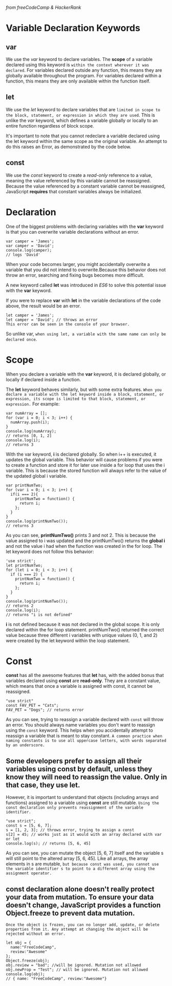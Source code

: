 _from freeCodeCamp & HackerRank_
# Variable Declaration Keywords
## var
We use the _var_ keyword to declare variables. The **scope** of a variable declared using this keyword is `within the context wherever it was declared`. For variables declared outside any function, this means they are globally available throughout the program. For variables declared within a function, this means they are only available within the function itself.

## let
We use the _let_ keyword to declare variables that are `limited in scope to the block, statement, or expression in which they are used`. This is unlike the _var_ keyword, which defines a variable globally or locally to an entire function regardless of block scope.


It's important to note that you cannot redeclare a variable declared using the let keyword within the same scope as the original variable. An attempt to do this raises an Error, as demonstrated by the code below.

## const
We use the _const_ keyword to create a _read-only_ reference to a value, meaning the value referenced by this variable cannot be reassigned. Because the value referenced by a constant variable cannot be reassigned, JavaScript **requires** that constant variables always be initialized.

# Declaration
One of the biggest problems with declaring variables with the **var** keyword is that you can overwrite variable declarations without an error.
```
var camper = 'James';
var camper = 'David';
console.log(camper);
// logs 'David'
```
When your code becomes larger, you might accidentally overwrite a variable that you did not intend to overwrite.Because this behavior does 
not throw an error, searching and fixing bugs becomes more difficult.

A new keyword called **let** was introduced in _ES6_ to solve this potential issue with the **var** keyword.

If you were to replace **var** with **let** in the variable declarations of the code above, the result would be an error.
```
let camper = 'James';
let camper = 'David'; // throws an error
This error can be seen in the console of your browser.
```
So unlike var, `when using let, a variable with the same name can only be declared once`.

# Scope
When you declare a variable with the **var** keyword, it is declared globally, or locally if declared inside a function.

The **let** keyword behaves similarly, but with some extra features. `When you declare a variable with the let keyword inside a block, statement, or expression, its scope is limited to that block, statement, or expression.`
For example:
```
var numArray = [];
for (var i = 0; i < 3; i++) {
  numArray.push(i);
}
console.log(numArray);
// returns [0, 1, 2]
console.log(i);
// returns 3
```
With the var keyword, **i** is declared globally. So when i++ is executed, it updates the global variable. This behavior will cause problems if you were to create a function and store it for later use inside a for loop that uses the i variable. This is because the stored function will always refer to the value of the updated global i variable.
```
var printNumTwo;
for (var i = 0; i < 3; i++) {
  if(i === 2){
    printNumTwo = function() {
      return i;
    };
  }
}
console.log(printNumTwo());
// returns 3
```
As you can see, **printNumTwo()** prints 3 and not 2. This is because the value assigned to i was updated and the printNumTwo() returns the **global i** and not the value i had when the function was created in the for loop. The let keyword does not follow this behavior:
```
'use strict';
let printNumTwo;
for (let i = 0; i < 3; i++) {
  if (i === 2) {
    printNumTwo = function() {
      return i;
    };
  }
}
console.log(printNumTwo());
// returns 2
console.log(i);
// returns "i is not defined"
```
**i** is not defined because it was not declared in the global scope. It is only declared within the for loop statement. printNumTwo() returned the correct value because three different i variables with unique values (0, 1, and 2) were created by the let keyword within the loop statement.
# Const
**const** has all the awesome features that **let** has, with the added bonus that variables declared using **const** are **read-only**. They are a constant value, which means that once a variable is assigned with const, it cannot be reassigned.
```
"use strict"
const FAV_PET = "Cats";
FAV_PET = "Dogs"; // returns error
```
As you can see, trying to reassign a variable declared with `const` will throw an error. You should always name variables you don't want to reassign using the `const` keyword. This helps when you accidentally attempt to reassign a variable that is meant to stay constant. `A common practice when naming constants is to use all uppercase letters, with words separated by an underscore.`
## Some developers prefer to assign all their variables using const by default, unless they know they will need to reassign the value. Only in that case, they use let.

However, it is important to understand that objects (including arrays and functions) assigned to a variable using **const** are still mutable. `Using the const declaration only prevents reassignment of the variable identifier.`
```
"use strict";
const s = [5, 6, 7];
s = [1, 2, 3]; // throws error, trying to assign a const
s[2] = 45; // works just as it would with an array declared with var or let
console.log(s); // returns [5, 6, 45]
```
As you can see, you can mutate the object [5, 6, 7] itself and the variable s will still point to the altered array [5, 6, 45]. Like all arrays, the array elements in s are mutable, `but because const was used, you cannot use the variable identifier s to point to a different array using the assignment operator.`
## const declaration alone doesn't really protect your data from mutation. To ensure your data doesn't change, JavaScript provides a function Object.freeze to prevent data mutation.

`Once the object is frozen, you can no longer add, update, or delete properties from it. Any attempt at changing the object will be rejected without an error.`
```
let obj = {
  name:"FreeCodeCamp",
  review:"Awesome"
};
Object.freeze(obj);
obj.review = "bad"; //will be ignored. Mutation not allowed
obj.newProp = "Test"; // will be ignored. Mutation not allowed
console.log(obj); 
// { name: "FreeCodeCamp", review:"Awesome"}
```

